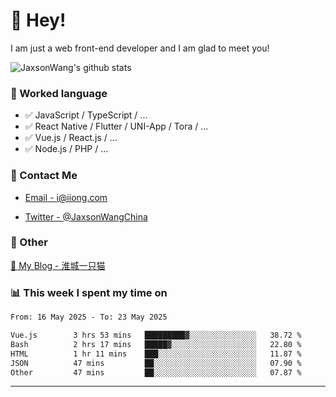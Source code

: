 # 👋 Hey!

I am just a web front-end developer and I am glad to meet you!

![JaxsonWang's github stats](https://github-readme-stats.vercel.app/api?username=JaxsonWang&&show_icons=true&&title_color=1abc9c&&icon_color=1abc9c)


### 📝 Worked language

- ✅ JavaScript / TypeScript / ...
- ✅ React Native / Flutter / UNI-App / Tora / ...
- ✅ Vue.js / React.js / ...
- ✅ Node.js / PHP / ...

### 📮 Contact Me

- [Email - i@iiong.com](mailto:i@iiong.com)

- [Twitter - @JaxsonWangChina](https://twitter.com/JaxsonWangChina)

### 🤪 Other

[📌 My Blog - 淮城一只猫](https://iiong.com)

### 📊 This week I spent my time on

<!--START_SECTION:waka-->

```txt
From: 16 May 2025 - To: 23 May 2025

Vue.js        3 hrs 53 mins   █████████▓░░░░░░░░░░░░░░░   38.72 %
Bash          2 hrs 17 mins   █████▓░░░░░░░░░░░░░░░░░░░   22.80 %
HTML          1 hr 11 mins    ███░░░░░░░░░░░░░░░░░░░░░░   11.87 %
JSON          47 mins         ██░░░░░░░░░░░░░░░░░░░░░░░   07.90 %
Other         47 mins         ██░░░░░░░░░░░░░░░░░░░░░░░   07.87 %
```

<!--END_SECTION:waka-->

---
